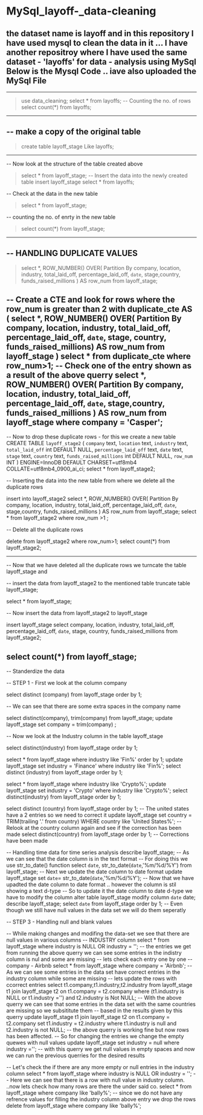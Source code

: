 # MySql_layoff-_data-cleaning
the dataset name is layoff and in this repository I have used mysql to clean the data in it ... I have another repositroy where I have used the same dataset - 'layoffs' for data - analysis using MySql
Below is the Mysql Code .. iave also uploaded the MySql File 
------------------------------------------------------------------------------------------------------------------------------------------------------
******************************************************************************************************************************************************
> use data_cleaning;
> select * from layoffs;
-- Counting the no. of rows
> select count(*) from layoffs;
------------------------------------------------------------------------------------
-- make a copy of the original table 
------------------------------------------------------------------------------------
> create table layoff_stage
> Like layoffs;
-----------------------------------------------------------------------------------
-- Now look at the structure of the table created above 

> select * from layoff_stage;
-- Insert the data into the newly created table 
> insert layoff_stage
> select * from layoffs;

-- Check at the data in the new table 

> select * from layoff_stage;

-- counting the no. of enrty in the new table 

>select count(*) from layoff_stage;

----------------------------------------------------------------------------------
-- HANDLING DUPLICATE VALUES
----------------------------------------------------------------------------------
> select *, 
> ROW_NUMBER() OVER(
				  Partition By company, location, industry, total_laid_off, percentage_laid_off, `date`,
							   stage,country, funds_raised_millions
				 ) AS row_num
> from layoff_stage;

-- Create a CTE and look for rows where the row_num is greater than 2
with duplicate_cte AS
(
	select *,
    ROW_NUMBER() OVER(
					  Partition By company, location, industry, total_laid_off, percentage_laid_off, `date`,
								    stage, country, funds_raised_millions) AS row_num
	from layoff_stage
)
select * from duplicate_cte where row_num>1;
-- Check one of the entry shown as a result of the above querry 
select *, 
ROW_NUMBER() OVER(
				  Partition By company, location, industry, total_laid_off, percentage_laid_off, `date`,
							   stage,country, funds_raised_millions
				 ) AS row_num
from layoff_stage where company = 'Casper';
------------------------------------------------------------------------------------
-- Now to drop these duplicate rows - for this  we create a new table 
CREATE TABLE `layoff_stage2` (
  `company` text,
  `location` text,
  `industry` text,
  `total_laid_off` int DEFAULT NULL,
  `percentage_laid_off` text,
  `date` text,
  `stage` text,
  `country` text,
  `funds_raised_millions` int DEFAULT NULL,
  `row_num` INT
) ENGINE=InnoDB DEFAULT CHARSET=utf8mb4 COLLATE=utf8mb4_0900_ai_ci;
select * from layoff_stage2;

-- Inserting the data into the new table from where we delete all the duplicate rows

insert into layoff_stage2
select *, 
ROW_NUMBER() OVER(
				  Partition By company, location, industry, total_laid_off, percentage_laid_off, `date`,
							   stage,country, funds_raised_millions
				 ) AS row_num
from layoff_stage;
select * from layoff_stage2 where row_num >1 ;

-- Delete all the duplicate rows

delete from layoff_stage2 where row_num>1;
select count(*) from layoff_stage2;

------------------------------------------------------------------------------------------------------
-- Now that we have deleted all the duplicate rows we turncate the table layoff_stage and 

-- insert the data from layoff_stage2 to the mentioned table 
truncate table layoff_stage;

select * from layoff_stage;

-- Now insert the data from layoff_stage2 to layoff_stage

insert layoff_stage
select company, location, industry, total_laid_off, percentage_laid_off, `date`, stage, country, funds_raised_millions
from layoff_stage2;

select count(*) from layoff_stage;
-----------------------------------------------------------------------------------------------------------------------
-- Standerdize the data 

-- STEP 1 - First we look at the column company

select distinct (company) from layoff_stage order by 1;

-- We can see that there are some extra spaces  in the company name 

select distinct(company), trim(company) from layoff_stage;
update layoff_stage
set company = trim(company) ;

-- Now we look at the Industry column in the table layoff_stage

select distinct(industry) from layoff_stage order by 1;

select * from layoff_stage where industry like 'Fin%' order by 1;
update layoff_stage
set industry = 'Finance' 
where industry like 'Fin%';
select distinct (industry) from layoff_stage order by 1;

select * from layoff_stage where industry like 'Crypto%';
update layoff_stage
set industry = 'Crypto'
where industry like 'Crypto%';
select distinct(industry) from layoff_stage order by 1;

select distinct (country) from layoff_stage order by 1;
-- The united states have a 2 entries so we need to correct it 
update layoff_stage
set country = TRIM(trailing '.' from country)
WHERE country like 'United States%';
-- Relook at the country column again and see if the correction has been made 
select distinct(country) from layoff_stage order by 1; -- Corrections have been made
 
 
 -- Handling time data for time series analysis
 describe layoff_stage;
 -- As we can see that the date column is in the text format
 -- For doing this we use str_to_date() function
 select `date`,
 str_to_date(`date`,'%m/%d/%Y') from layoff_stage;
 -- Next we update the date column to date format 
 update layoff_stage
 set `date`= str_to_date(`date`,'%m/%d/%Y');
 -- Now that we have upadted the date column to date format .. however the column is stil showing a text d-type 
 -- So to update it the date column to date d-type we have to modify the column 
 alter table layoff_stage
 modify column `date` date;
 describe layoff_stage;
select `date` from layoff_stage order by 1; -- Even though we still have null values in the data set we will do them seperatly 

-- STEP 3 - Handling null and blank values

-- While making changes and modifing the data-set we see that there are null values in various columns
-- INDUSTRY column 
select * from layoff_stage
where industry is NULL 
OR
industry = '';
-- the entries we get from running the above querry we can see some entries in the indistry column is nul and some are missing
-- lets check each entry one by one 
-- company - Airbnb
select * from layoff_stage 
where company = 'Airbnb';
-- As we can see some entries in the data set have correct entries in the industry column while some are missing 
-- lets update the rows with ccorrect entries
select t1.company,t1.industry,t2.industry
from layoff_stage t1
join layoff_stage t2
on
t1.company = t2.company
where (t1.industry is NULL  or t1.industry ='')
and t2.industry is Not NULL;
-- With the above querry we can see that some entries in the data set with the same countries are missing so we subsititute them 
-- based in the results given by this querry
update layoff_stage t1
join  layoff_stage t2 
on t1.company = t2.company
set t1.industry = t2.industry
where t1.industry is null
and t2.industry is not NULL;
-- the above querry is working fine but now rows has been affected. 
--  So for changing the entries we change the empty quewes with null values
update layoff_stage
set industry = null
where industry ='';
-- with this querry we get null values in empty spaces and now we can run the previous querries for the desired results 

-- Let's check the if there are any more  empty or null entries in the industry column 
select * from layoff_stage
where industry is NULL 
OR
industry = '';
-- Here we can see that there is a row with null value in industry column. ..now lets check how many rows are there the under said co.
select * from layoff_stage
where company like 'bally%';
-- since we do not have any refrence values for filling the industry column above entry we drop the rows
delete from layoff_stage
where company like 'bally%';



